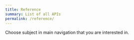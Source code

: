 ```yaml
---
title: Reference
summary: List of all APIs
permalink: /reference/
---
```


Choose subject in main navigation that you are interested in.